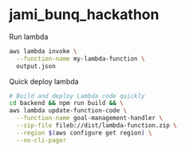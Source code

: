 # jami_bunq_hackathon

Run lambda

```bash
aws lambda invoke \
  --function-name my-lambda-function \
  output.json
```

Quick deploy lambda
```bash
# Build and deploy Lambda code quickly
cd backend && npm run build && \
aws lambda update-function-code \
  --function-name goal-management-handler \
  --zip-file fileb://dist/lambda-function.zip \
  --region $(aws configure get region) \
  --no-cli-pager

```